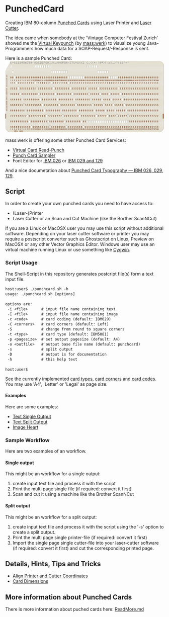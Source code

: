 # PunchedCard
Creating IBM 80-column [Punched Cards](https://en.wikipedia.org/wiki/Punched_card) using Laser Printer and [Laser Cutter](https://en.wikipedia.org/wiki/Laser_cutting).

The idea came when somebody at the 'Vintage Computer Festival Zurich' showed me the [Virtual Keypunch](https://www.masswerk.at/keypunch/) (by [mass:werk](https://www.masswerk.at/)) to visualize young Java-Programmers how much data for a SOAP-Request/-Response is sent.

Here is a sample Punched Card:
![sample Punched Card created using Keypunch](Fotos/PunchedCard_0001.png)

mass:werk is offering some other Punched Card Services:
* [Virtual Card Read-Punch](https://www.masswerk.at/card-readpunch/)
* [Punch Card Sampler](https://www.masswerk.at/cardsampler/)
* Font Editor for [IBM 026](https://www.masswerk.at/misc/card-punch-typography/editor026.html) or [IBM 029 and 129](https://www.masswerk.at/misc/card-punch-typography/editor.html)

And a nice documetation about [Punched Card Typography — IBM 026, 029, 129](https://www.masswerk.at/misc/card-punch-typography/).

## Script
In order to create your own punched cards you need to have access to:
* (Laser-)Printer
* Laser Cutter or an Scan and Cut Machine (like the Borther ScanNCut)

If you are a Linux or MacOSX user you may use this script without additional software. Depending on your laser cutter software or printer you may require a postscript converter such as Ghostscript on Linux, Preview on MacOSX or any other Vector Graphics Editor. Windows user may use an virtual machine running Linux or use something like [Cygwin](www.cygwin.com).

### Script Usage
The Shell-Script in this repository generates postcript file(s) form a text input file.
```
host:user$ ./punchcard.sh -h
usage: ./punchcard.sh [options]

options are:
 -i <file>      # input file name containing text
 -I <file>      # input file name containing image
 -c <code>      # card coding (default: IBM029)
 -C <corners>   # card corners (default: Left)
 -S             # change from round to square corners
 -t <type>      # card type (default: IBM5081)
 -p <pagesize>  # set output pagesize (default: A4)
 -o <outfile>   # output base file name (default: punchcard)
 -s             # split output
 -D             # output is for documentation
 -h             # this help text

host:user$
```
See the currently implemented [card types](CardTypes.md), [card corners](CardCorners.md) and [card codes](CardCodes.md). You may use 'A4', 'Letter' or 'Legal' as page size.

#### Examples
Here are some examples:
* [Text Single Output](Example_Text_SingleOutput.md)
* [Text Split Output](Example_Text_SplitOutput.md)
* [Image Heart](Example_Image_Heart.md)

### Sample Workflow
Here are two examples of an workflow.

#### Single output
This might be an workflow for a single output:
1. create input text file and process it with the script
1. Print the multi page single file (if required: convert it first)
1. Scan and cut it using a machine like the Brother ScanNCut

#### Split output
This might be an workflow for a split output:
1. create input text file and process it with the script using the '-s' option to create a split output.
1. Print the multi page single printer-file (if required: convert it first)
1. Import the single page single cutter-file into your laser-cutter software (if required: convert it first) and cut the corresponding printed page.



## Details, Hints, Tips and Tricks
* [Align Printer and Cutter Coordinates](AlignPrinterAndCutterCoordinates.md)
* [Card Dimensions](CardDimensions.md)

## More information about Punched Cards
There is more information about puched cards here: [ReadMore.md](ReadMore.md)
